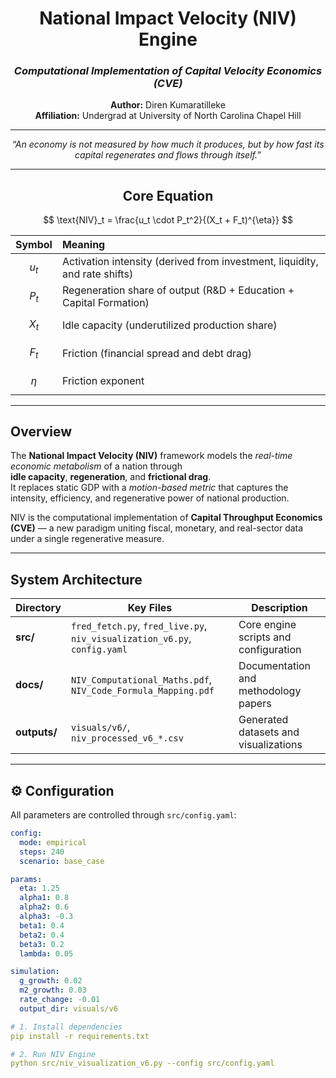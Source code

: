 <div align="center">

# National Impact Velocity (NIV) Engine  
### *Computational Implementation of Capital Velocity Economics (CVE)*  

**Author:** Diren Kumaratilleke  
**Affiliation:** Undergrad at University of North Carolina Chapel Hill  

---

<p align="center">
  <em>
  “An economy is not measured by how much it produces,  
  but by how fast its capital regenerates and flows through itself.”  
  </em>
</p>

---

## Core Equation

$$
\text{NIV}_t = \frac{u_t \cdot P_t^2}{(X_t + F_t)^{\eta}}
$$

| **Symbol** | **Meaning** |
|:--:|:--|
| $$u_t$$ | Activation intensity (derived from investment, liquidity, and rate shifts) |
| $$P_t$$ | Regeneration share of output (R&D + Education + Capital Formation) |
| $$X_t$$ | Idle capacity (underutilized production share) |
| $$F_t$$ | Friction (financial spread and debt drag) |
| $$\eta$$ | Friction exponent |

</div>

---

## Overview
The **National Impact Velocity (NIV)** framework models the *real-time economic metabolism* of a nation through  
**idle capacity**, **regeneration**, and **frictional drag**.  
It replaces static GDP with a *motion-based metric* that captures the intensity, efficiency, and regenerative power of national production.

NIV is the computational implementation of **Capital Throughput Economics (CVE)** — a new paradigm uniting fiscal, monetary, and real-sector data under a single regenerative measure.

---

## System Architecture

| Directory | Key Files | Description |
|------------|------------|-------------|
| **src/** | `fred_fetch.py`, `fred_live.py`, `niv_visualization_v6.py`, `config.yaml` | Core engine scripts and configuration |
| **docs/** | `NIV_Computational_Maths.pdf`, `NIV_Code_Formula_Mapping.pdf` | Documentation and methodology papers |
| **outputs/** | `visuals/v6/`, `niv_processed_v6_*.csv` | Generated datasets and visualizations |

---

## ⚙️ Configuration

All parameters are controlled through `src/config.yaml`:
```yaml
config:
  mode: empirical
  steps: 240
  scenario: base_case

params:
  eta: 1.25
  alpha1: 0.8
  alpha2: 0.6
  alpha3: -0.3
  beta1: 0.4
  beta2: 0.4
  beta3: 0.2
  lambda: 0.05

simulation:
  g_growth: 0.02
  m2_growth: 0.03
  rate_change: -0.01
  output_dir: visuals/v6

# 1. Install dependencies
pip install -r requirements.txt

# 2. Run NIV Engine
python src/niv_visualization_v6.py --config src/config.yaml








